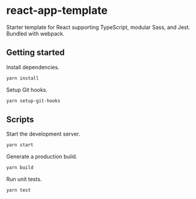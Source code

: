 # react-app-template

Starter template for React supporting TypeScript, modular Sass, and Jest. Bundled with webpack.

## Getting started

Install dependencies.

```bash
yarn install
```

Setup Git hooks.

```bash
yarn setup-git-hooks
```

## Scripts

Start the development server.

```bash
yarn start
```

Generate a production build.

```bash
yarn build
```

Run unit tests.

```bash
yarn test
```
